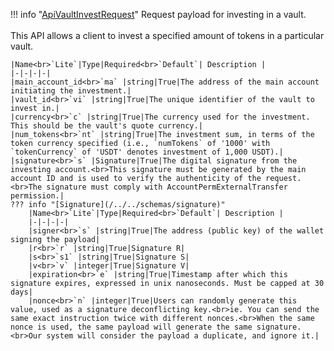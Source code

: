 !!! info "[ApiVaultInvestRequest](/../../schemas/api_vault_invest_request)"
    Request payload for investing in a vault.<br><br>This API allows a client to invest a specified amount of tokens in a particular vault.<br>

    |Name<br>`Lite`|Type|Required<br>`Default`| Description |
    |-|-|-|-|
    |main_account_id<br>`ma` |string|True|The address of the main account initiating the investment.|
    |vault_id<br>`vi` |string|True|The unique identifier of the vault to invest in.|
    |currency<br>`c` |string|True|The currency used for the investment. This should be the vault's quote currency.|
    |num_tokens<br>`nt` |string|True|The investment sum, in terms of the token currency specified (i.e., `numTokens` of '1000' with `tokenCurrency` of 'USDT' denotes investment of 1,000 USDT).|
    |signature<br>`s` |Signature|True|The digital signature from the investing account.<br>This signature must be generated by the main account ID and is used to verify the authenticity of the request.<br>The signature must comply with AccountPermExternalTransfer permission.|
    ??? info "[Signature](/../../schemas/signature)"
        |Name<br>`Lite`|Type|Required<br>`Default`| Description |
        |-|-|-|-|
        |signer<br>`s` |string|True|The address (public key) of the wallet signing the payload|
        |r<br>`r` |string|True|Signature R|
        |s<br>`s1` |string|True|Signature S|
        |v<br>`v` |integer|True|Signature V|
        |expiration<br>`e` |string|True|Timestamp after which this signature expires, expressed in unix nanoseconds. Must be capped at 30 days|
        |nonce<br>`n` |integer|True|Users can randomly generate this value, used as a signature deconflicting key.<br>ie. You can send the same exact instruction twice with different nonces.<br>When the same nonce is used, the same payload will generate the same signature.<br>Our system will consider the payload a duplicate, and ignore it.|
